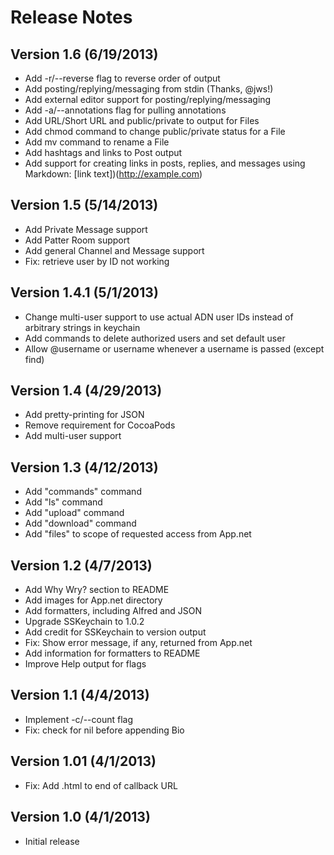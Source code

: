 # Release Notes

## Version 1.6 (6/19/2013)
* Add -r/--reverse flag to reverse order of output
* Add posting/replying/messaging from stdin (Thanks, @jws!)
* Add external editor support for posting/replying/messaging
* Add -a/--annotations flag for pulling annotations
* Add URL/Short URL and public/private to output for Files
* Add chmod command to change public/private status for a File
* Add mv command to rename a File
* Add hashtags and links to Post output
* Add support for creating links in posts, replies, and messages using Markdown: [link text])(http://example.com)

## Version 1.5 (5/14/2013)
* Add Private Message support
* Add Patter Room support
* Add general Channel and Message support
* Fix: retrieve user by ID not working

## Version 1.4.1 (5/1/2013)
* Change multi-user support to use actual ADN user IDs instead of arbitrary strings in keychain
* Add commands to delete authorized users and set default user
* Allow @username or username whenever a username is passed (except find)

## Version 1.4 (4/29/2013)
* Add pretty-printing for JSON
* Remove requirement for CocoaPods
* Add multi-user support

## Version 1.3 (4/12/2013)
* Add "commands" command
* Add "ls" command
* Add "upload" command
* Add "download" command
* Add "files" to scope of requested access from App.net

## Version 1.2 (4/7/2013)
* Add Why Wry? section to README
* Add images for App.net directory
* Add formatters, including Alfred and JSON
* Upgrade SSKeychain to 1.0.2
* Add credit for SSKeychain to version output
* Fix: Show error message, if any, returned from App.net
* Add information for formatters to README
* Improve Help output for flags

## Version 1.1 (4/4/2013)
* Implement -c/--count flag
* Fix: check for nil before appending Bio

## Version 1.01 (4/1/2013)
* Fix: Add .html to end of callback URL

## Version 1.0 (4/1/2013)
* Initial release
